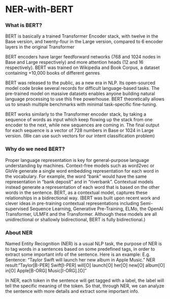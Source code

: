# NER-with-BERT

### What is BERT?
BERT is basically a trained Transformer Encoder stack, with twelve in the Base version, and twenty-four in the Large version, compared to 6 encoder layers in the original Transformer

BERT encoders have larger feedforward networks (768 and 1024 nodes in Base and Large respectively) and more attention heads (12 and 16 respectively). BERT was trained on Wikipedia and Book Corpus, a dataset containing +10,000 books of different genres

BERT was released to the public, as a new era in NLP. Its open-sourced model code broke several records for difficult language-based tasks. The pre-trained model on massive datasets enables anyone building natural language processing to use this free powerhouse. BERT theoretically allows us to smash multiple benchmarks with minimal task-specific fine-tuning.

 
BERT works similarly to the Transformer encoder stack, by taking a sequence of words as input which keep flowing up the stack from one encoder to the next, while new sequences are coming in. The final output for each sequence is a vector of 728 numbers in Base or 1024 in Large version. (We can use such vectors for our intent classification problem)

### Why do we need BERT?

Proper language representation is key for general-purpose language understanding by machines. Context-free models such as word2vec or GloVe generate a single word embedding representation for each word in the vocabulary. For example, the word “bank” would have the same representation in “bank deposit” and in “riverbank”. Contextual models instead generate a representation of each word that is based on the other words in the sentence. BERT, as a contextual model, captures these relationships in a bidirectional way. (BERT was built upon recent work and clever ideas in pre-training contextual representations including Semi-supervised Sequence Learning, Generative Pre-Training, ELMo, the OpenAI Transformer, ULMFit and the Transformer. Although these models are all unidirectional or shallowly bidirectional, BERT is fully bidirectional.)

### About NER

Named Entity Recognition (NER) is a usual NLP task, the purpose of NER is to tag words in a sentences based on some predefined tags, in order to extract some important info of the sentence.
Here is an example:
E.g.
Sentence: “Taylor Swift will launch her new album in Apple Music.”
NER result:“Taylor[B-PER] Swift[I-PER] will[O] launch[O] her[O] new[O] album[O] in[O] Apple[B-ORG] Music[I-ORG].[O]”

In NER, each token in the sentence will get tagged with a label, the label will tell the specific meaning of the token.
So that, through NER, we can analyze the sentence with more details and extract some important info.


